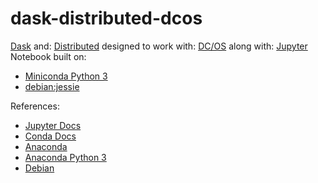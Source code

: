 # dask-distributed-dcos

[Dask](http://dask.pydata.org//) and:
[Distributed](https://distributed.readthedocs.io) designed to work with:
[DC/OS](https://dcos.io) along with:
[Jupyter](http://jupyter.org/) Notebook built on:
- [Miniconda Python 3](http://conda.pydata.org/miniconda.html)
- [debian:jessie](https://hub.docker.com/r/library/debian/)

References:
- [Jupyter Docs](https://jupyter.readthedocs.org/)
- [Conda Docs](http://conda.pydata.org/docs/using/using.html)
- [Anaconda](https://www.continuum.io/why-anaconda)
- [Anaconda Python 3](http://docs.continuum.io/anaconda/index)
- [Debian](https://www.debian.org/)
